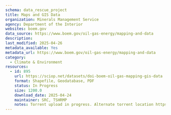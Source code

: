 ```yaml
---
schema: data_rescue_project 
title: Maps and GIS Data
organization: Minerals Management Service
agency: Department of the Interior
websites: boem.gov
data_source: https://www.boem.gov/oil-gas-energy/mapping-and-data
description: 
last_modified: 2025-04-26
metadata_available: Yes
metadata_url: https://www.boem.gov/oil-gas-energy/mapping-and-data
category:
  - Climate & Environment 
resources:
  - id: 895
    url: https://sciop.net/datasets/doi-boem-oil-gas-mapping-gis-data
    format: Shapefile, Geodatabase, PDF
    status: In Progress
    size: 1200.0
    download_date: 2025-04-24
    maintainer: SRC, TSHRMP
    notes: Torrent upload in progress. Alternate torrent location https://academictorrents.com/details/2ced33ea7e4980a224982d72ec4221690bd08ed3
---
```


